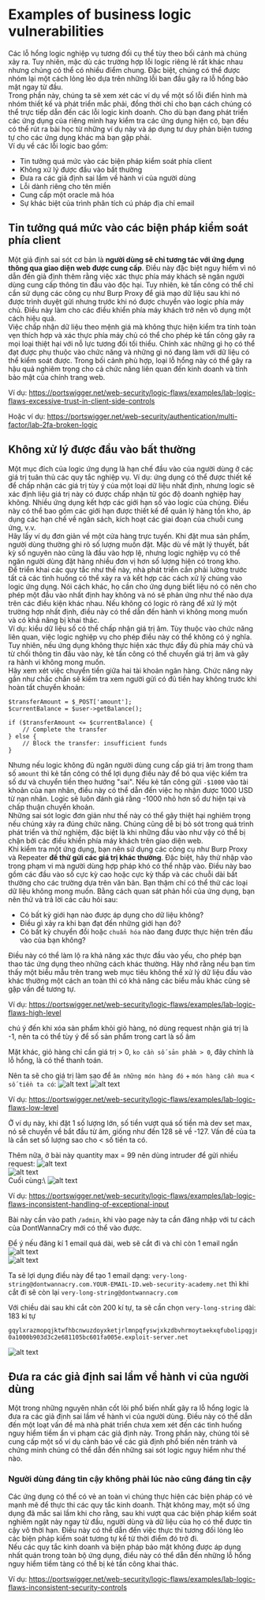 # Examples of business logic vulnerabilities
Các lỗ hổng logic nghiệp vụ tương đối cụ thể tùy theo bối cảnh mà chúng xảy ra. Tuy nhiên, mặc dù các trường hợp lỗi logic riêng lẻ rất khác nhau nhưng chúng có thể có nhiều điểm chung. Đặc biệt, chúng có thể được nhóm lại một cách lỏng lẻo dựa trên những lỗi ban đầu gây ra lỗ hổng bảo mật ngay từ đầu.\
Trong phần này, chúng ta sẽ xem xét các ví dụ về một số lỗi điển hình mà nhóm thiết kế và phát triển mắc phải, đồng thời chỉ cho bạn cách chúng có thể trực tiếp dẫn đến các lỗi logic kinh doanh. Cho dù bạn đang phát triển các ứng dụng của riêng mình hay kiểm tra các ứng dụng hiện có, bạn đều có thể rút ra bài học từ những ví dụ này và áp dụng tư duy phản biện tương tự cho các ứng dụng khác mà bạn gặp phải.\
Ví dụ về các lỗi logic bao gồm:
- Tin tưởng quá mức vào các biện pháp kiểm soát phía client
- Không xử lý được đầu vào bất thường
- Đưa ra các giả định sai lầm về hành vi của người dùng
- Lỗi dành riêng cho tên miền
- Cung cấp một oracle mã hóa
- Sự khác biệt của trình phân tích cú pháp địa chỉ email

## Tin tưởng quá mức vào các biện pháp kiểm soát phía client
Một giả định sai sót cơ bản là **người dùng sẽ chỉ tương tác với ứng dụng thông qua giao diện web được cung cấp**. Điều này đặc biệt nguy hiểm vì nó dẫn đến giả định thêm rằng việc xác thực phía máy khách sẽ ngăn người dùng cung cấp thông tin đầu vào độc hại. Tuy nhiên, kẻ tấn công có thể chỉ cần sử dụng các công cụ như Burp Proxy để giả mạo dữ liệu sau khi nó được trình duyệt gửi nhưng trước khi nó được chuyển vào logic phía máy chủ. Điều này làm cho các điều khiển phía máy khách trở nên vô dụng một cách hiệu quả.\
Việc chấp nhận dữ liệu theo mệnh giá mà không thực hiện kiểm tra tính toàn vẹn thích hợp và xác thực phía máy chủ có thể cho phép kẻ tấn công gây ra mọi loại thiệt hại với nỗ lực tương đối tối thiểu. Chính xác những gì họ có thể đạt được phụ thuộc vào chức năng và những gì nó đang làm với dữ liệu có thể kiểm soát được. Trong bối cảnh phù hợp, loại lỗ hổng này có thể gây ra hậu quả nghiêm trọng cho cả chức năng liên quan đến kinh doanh và tính bảo mật của chính trang web.

Ví dụ: https://portswigger.net/web-security/logic-flaws/examples/lab-logic-flaws-excessive-trust-in-client-side-controls

Hoặc ví dụ: https://portswigger.net/web-security/authentication/multi-factor/lab-2fa-broken-logic

## Không xử lý được đầu vào bất thường
Một mục đích của logic ứng dụng là hạn chế đầu vào của người dùng ở các giá trị tuân thủ các quy tắc nghiệp vụ. Ví dụ: ứng dụng có thể được thiết kế để chấp nhận các giá trị tùy ý của một loại dữ liệu nhất định, nhưng logic sẽ xác định liệu giá trị này có được chấp nhận từ góc độ doanh nghiệp hay không. Nhiều ứng dụng kết hợp các giới hạn số vào logic của chúng. Điều này có thể bao gồm các giới hạn được thiết kế để quản lý hàng tồn kho, áp dụng các hạn chế về ngân sách, kích hoạt các giai đoạn của chuỗi cung ứng, v.v.\
Hãy lấy ví dụ đơn giản về một cửa hàng trực tuyến. Khi đặt mua sản phẩm, người dùng thường ghi rõ số lượng muốn đặt. Mặc dù về mặt lý thuyết, bất kỳ số nguyên nào cũng là đầu vào hợp lệ, nhưng logic nghiệp vụ có thể ngăn người dùng đặt hàng nhiều đơn vị hơn số lượng hiện có trong kho.\
Để triển khai các quy tắc như thế này, nhà phát triển cần phải lường trước tất cả các tình huống có thể xảy ra và kết hợp các cách xử lý chúng vào logic ứng dụng. Nói cách khác, họ cần cho ứng dụng biết liệu nó có nên cho phép một đầu vào nhất định hay không và nó sẽ phản ứng như thế nào dựa trên các điều kiện khác nhau. Nếu không có logic rõ ràng để xử lý một trường hợp nhất định, điều này có thể dẫn đến hành vi không mong muốn và có khả năng bị khai thác.\
Ví dụ: kiểu dữ liệu số có thể chấp nhận giá trị âm. Tùy thuộc vào chức năng liên quan, việc logic nghiệp vụ cho phép điều này có thể không có ý nghĩa. Tuy nhiên, nếu ứng dụng không thực hiện xác thực đầy đủ phía máy chủ và từ chối thông tin đầu vào này, kẻ tấn công có thể chuyển giá trị âm và gây ra hành vi không mong muốn.\
Hãy xem xét việc chuyển tiền giữa hai tài khoản ngân hàng. Chức năng này gần như chắc chắn sẽ kiểm tra xem người gửi có đủ tiền hay không trước khi hoàn tất chuyển khoản:
```
$transferAmount = $_POST['amount'];
$currentBalance = $user->getBalance();

if ($transferAmount <= $currentBalance) {
    // Complete the transfer
} else {
    // Block the transfer: insufficient funds
}
```
Nhưng nếu logic không đủ ngăn người dùng cung cấp giá trị âm trong tham số `amount` thì kẻ tấn công có thể lợi dụng điều này để bỏ qua việc kiểm tra số dư và chuyển tiền theo hướng "sai". Nếu kẻ tấn công gửi `-$1000` vào tài khoản của nạn nhân, điều này có thể dẫn đến việc họ nhận được 1000 USD từ nạn nhân. Logic sẽ luôn đánh giá rằng -1000 nhỏ hơn số dư hiện tại và chấp thuận chuyển khoản.\
Những sai sót logic đơn giản như thế này có thể gây thiệt hại nghiêm trọng nếu chúng xảy ra đúng chức năng. Chúng cũng dễ bị bỏ sót trong quá trình phát triển và thử nghiệm, đặc biệt là khi những đầu vào như vậy có thể bị chặn bởi các điều khiển phía máy khách trên giao diện web.\
Khi kiểm tra một ứng dụng, bạn nên sử dụng các công cụ như Burp Proxy và Repeater **để thử gửi các giá trị khác thường**. Đặc biệt, hãy thử nhập vào trong phạm vi mà người dùng hợp pháp khó có thể nhập vào. Điều này bao gồm các đầu vào số cực kỳ cao hoặc cực kỳ thấp và các chuỗi dài bất thường cho các trường dựa trên văn bản. Bạn thậm chí có thể thử các loại dữ liệu không mong muốn. Bằng cách quan sát phản hồi của ứng dụng, bạn nên thử và trả lời các câu hỏi sau:
- Có bất kỳ giới hạn nào được áp dụng cho dữ liệu không?
- Điều gì xảy ra khi bạn đạt đến những giới hạn đó?
- Có bất kỳ chuyển đổi hoặc `chuẩn hóa` nào đang được thực hiện trên đầu vào của bạn không?

Điều này có thể làm lộ ra khả năng xác thực đầu vào yếu, cho phép bạn thao tác ứng dụng theo những cách khác thường. Hãy nhớ rằng nếu bạn tìm thấy một biểu mẫu trên trang web mục tiêu không thể xử lý dữ liệu đầu vào khác thường một cách an toàn thì có khả năng các biểu mẫu khác cũng sẽ gặp vấn đề tương tự.

Ví dụ: https://portswigger.net/web-security/logic-flaws/examples/lab-logic-flaws-high-level

chú ý đến khi xóa sản phẩm khỏi giỏ hàng, nó dùng request nhận giá trị là -1, nên ta có thể tùy ý để số sản phẩm trong cart là số âm

Mặt khác, giỏ hàng chỉ cần giá trị > 0, `ko cần số sản phầm > 0`, đây chính là lỗ hổng, là có thể thanh toán.

Nên ta sẽ cho giá trị làm sao để `âm những món hàng đó` + `món hàng cần mua` < `số tiền ta có`:
![alt text](image-1.png)
![alt text](image-2.png)

Ví dụ: https://portswigger.net/web-security/logic-flaws/examples/lab-logic-flaws-low-level

Ở ví dụ này, khi đặt 1 số lượng lớn, số tiền vượt quá số tiền mà dev set max, nó sẽ chuyển về bắt đầu từ âm, giống như đến 128 sẽ về -127. Vấn đề của ta là cần set số lượng sao cho < số tiền ta có.

Thêm nữa, ở bài này quantity max = 99 nên dùng intruder để gửi nhiều request:
![alt text](image-3.png)\
![alt text](image-4.png)\
Cuối cùng:\ 
![alt text](image-5.png)

Ví dụ: https://portswigger.net/web-security/logic-flaws/examples/lab-logic-flaws-inconsistent-handling-of-exceptional-input

Bài này cần vào path `/admin`, khi vào page này ta cần đăng nhập với tư cách của DontWannaCry mới có thể vào được. 

Để ý nếu đăng kí 1 email quá dài, web sẽ cắt đi và chỉ còn 1 email ngắn
![alt text](image-6.png)\
![alt text](image-7.png)

Ta sẽ lợi dụng điều này để tạo 1 email dạng: 
`very-long-string@dontwannacry.com.YOUR-EMAIL-ID.web-security-academy.net` thì khi cắt đi sẽ còn lại `very-long-string@dontwannacry.com`

Với chiều dài sau khi cắt còn 200 kí tự, ta sẽ cần chọn `very-long-string` dài: 183 kí tự
```
gqylxrazmopqjktwfhbcnwuzdoyxketjrlmnpqfyswjxkzdbvhrmoytaekxqfubolipqgjnwveuzxahbdtcfkqyrszxjvplwqeqmtykzjfhgscbqvaxwzodtqjknpehylgptwmbxkasfoujzqvzyxlqtdnmbvrcayjifxgohkqnrwtdvjzplugvqexyfwcnokhxzjapmgqtrixzvbyoefpdlqswcznuxvjbhrgkqstomwz@@dontwannacry.com.exploit-0a1000b903d3c2e681105bc601fa005e.exploit-server.net
```
![alt text](image-8.png)

## Đưa ra các giả định sai lầm về hành vi của người dùng
Một trong những nguyên nhân cốt lõi phổ biến nhất gây ra lỗ hổng logic là đưa ra các giả định sai lầm về hành vi của người dùng. Điều này có thể dẫn đến một loạt vấn đề mà nhà phát triển chưa xem xét đến các tình huống nguy hiểm tiềm ẩn vi phạm các giả định này. Trong phần này, chúng tôi sẽ cung cấp một số ví dụ cảnh báo về các giả định phổ biến nên tránh và chứng minh chúng có thể dẫn đến những sai sót logic nguy hiểm như thế nào.
### Người dùng đáng tin cậy không phải lúc nào cũng đáng tin cậy
Các ứng dụng có thể có vẻ an toàn vì chúng thực hiện các biện pháp có vẻ mạnh mẽ để thực thi các quy tắc kinh doanh. Thật không may, một số ứng dụng đã mắc sai lầm khi cho rằng, sau khi vượt qua các biện pháp kiểm soát nghiêm ngặt này ngay từ đầu, người dùng và dữ liệu của họ có thể được tin cậy vô thời hạn. Điều này có thể dẫn đến việc thực thi tương đối lỏng lẻo các biện pháp kiểm soát tương tự kể từ thời điểm đó trở đi.\
Nếu các quy tắc kinh doanh và biện pháp bảo mật không được áp dụng nhất quán trong toàn bộ ứng dụng, điều này có thể dẫn đến những lỗ hổng nguy hiểm tiềm tàng có thể bị kẻ tấn công khai thác.

Ví dụ: https://portswigger.net/web-security/logic-flaws/examples/lab-logic-flaws-inconsistent-security-controls





